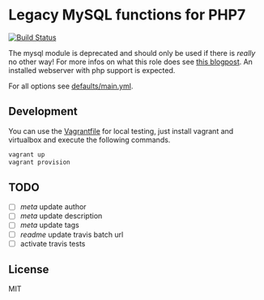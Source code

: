 # Legacy MySQL functions for PHP7

[![Build Status](https://travis-ci.org/morbidick/ansible-role-pecl-mysql-legacy.svg?branch=master)](https://travis-ci.org/morbidick/ansible-role-pecl-mysql-legacy)

The mysql module is deprecated and should only be used if there is *really* no other way! For more infos on what this role does see [this blogpost](https://ckon.wordpress.com/2015/08/06/put-mysql-functions-back-into-php-7/). An installed webserver with php support is expected.

For all options see [defaults/main.yml](defaults/main.yml).

## Development

You can use the [Vagrantfile](Vagrantfile) for local testing, just install vagrant and virtualbox and execute the following commands.

````bash
vagrant up
vagrant provision
````

## TODO

- [ ] *meta* update author
- [ ] *meta* update description
- [ ] *meta* update tags
- [ ] *readme* update travis batch url
- [ ] activate travis tests

## License

MIT
